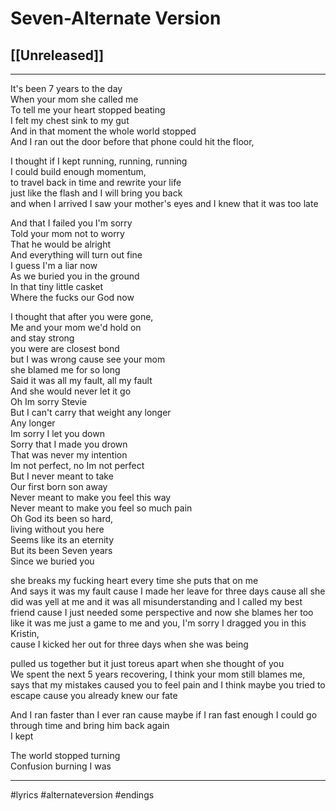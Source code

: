 # Seven-Alternate Version

## [[Unreleased]]

---

It's been 7 years to the day  
When your mom she called me  
To tell me your heart stopped beating  
I felt my chest sink to my gut  
And in that moment the whole world stopped  
And I ran out the door before that phone could hit the floor,

I thought if I kept running, running, running  
I could build enough momentum,  
to travel back in time and rewrite your life  
just like the flash and I will bring you back  
and when I arrived I saw your mother's eyes and I knew that it was too late

And that I failed you I'm sorry  
Told your mom not to worry  
That he would be alright  
And everything will turn out fine  
I guess I'm a liar now  
As we buried you in the ground  
In that tiny little casket  
Where the fucks our God now

I thought that after you were gone,  
Me and your mom we'd hold on  
and stay strong  
you were are closest bond  
but I was wrong cause see your mom  
she blamed me for so long  
Said it was all my fault, all my fault  
And she would never let it go  
Oh Im sorry Stevie  
But I can't carry that weight any longer  
Any longer  
Im sorry I let you down  
Sorry that I made you drown  
That was never my intention  
Im not perfect, no Im not perfect  
But I never meant to take  
Our first born son away  
Never meant to make you feel this way  
Never meant to make you feel so much pain  
Oh God its been so hard,  
living without you here  
Seems like its an eternity  
But its been Seven years  
Since we buried you

she breaks my fucking heart every time she puts that on me  
And says it was my fault cause I made her leave for three days cause all she did was yell at me and it was all misunderstanding and I called my best friend cause I just needed some perspective and now she blames her too like it was me just a game to me and you, I'm sorry I dragged you in this Kristin,  
cause I kicked her out for three days when she was being

pulled us together but it just toreus apart when she thought of you  
We spent the next 5 years recovering, I think your mom still blames me, says that my mistakes caused you to feel pain and I think maybe you tried to escape cause you already knew our fate

And I ran faster than I ever ran cause maybe if I ran fast enough I could go through time and bring him back again  
I kept

The world stopped turning  
Confusion burning I was

---

#lyrics #alternateversion #endings

